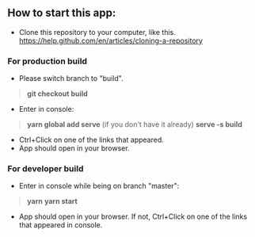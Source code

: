 ## How to start this app:
- Clone this repository to your computer, like this.
https://help.github.com/en/articles/cloning-a-repository
### For production build
- Please switch branch to "build".
>**git checkout build**
- Enter in console:
>**yarn global add serve** (if you don't have it already)
>**serve -s build**
- Ctrl+Click on one of the links that appeared.
- App should open in your browser.
### For developer build
- Enter in console while being on branch "master":
>**yarn**
>**yarn start**
- App should open in your browser. If not, Ctrl+Click on one of the links that appeared in console.
